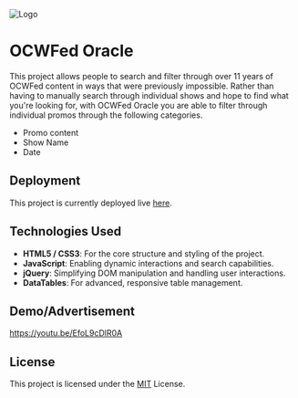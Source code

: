 
![Logo](https://ocwfedoracle.github.io/OracleWide.png)


# OCWFed Oracle

This project allows people to search and filter through over 11 years of OCWFed content in ways that were previously impossible. Rather than having to manually search through individual shows and hope to find what you're looking for, with OCWFed Oracle you are able to filter through individual promos through the following categories.

- Promo content
- Show Name
- Date


## Deployment

This project is currently deployed live [here](https://ocwfedoracle.github.io/).




## Technologies Used
- **HTML5 / CSS3**: For the core structure and styling of the project.
- **JavaScript**: Enabling dynamic interactions and search capabilities.
- **jQuery**: Simplifying DOM manipulation and handling user interactions.
- **DataTables**: For advanced, responsive table management.
## Demo/Advertisement


https://youtu.be/EfoL9cDlR0A
## License

This project is licensed under the [MIT](https://choosealicense.com/licenses/mit/) License.

